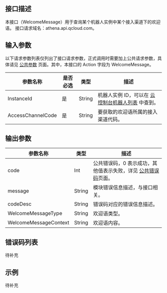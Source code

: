 ## 接口描述
本接口（WelcomeMessage）用于查询某个机器人实例中某个接入渠道下的欢迎语。
接口请求域名：athena.api.qcloud.com。

## 输入参数
以下请求参数列表仅列出了接口请求参数，正式调用时需要加上公共请求参数，具体请见 [公共参数](/document/product/671/14384) 页面。其中，本接口的 Action 字段为 WelcomeMessage。

| 参数名称 | 是否必选 | 类型 | 描述 | 
|---------|---------|---------|---------|
| InstanceId | 是 | String	 | 机器人实例 ID，可以在 [云控制台机器人列表](超链接至云控制台机器人列表) 中查到。 | 
| AccessChannelCode | 是 | String | 要获取的欢迎语所属的接入渠道代码。 | 

## 输出参数

| 参数名称 | 类型 | 描述 | 
|---------|---------|---------|
| code | Int | 公共错误码，0 表示成功，其他值表示失败，详见 [公共错误码](/document/product/671/14390)页面。|
| message | String | 模块错误信息描述，与接口相关。|
| codeDesc | String | 错误码对应的错误信息描述。|
| WelcomeMessageType | String | 欢迎语类型。|
| WelcomeMessageContext | String | 欢迎语内容。|

## 错误码列表
待补充

## 示例
待补充

